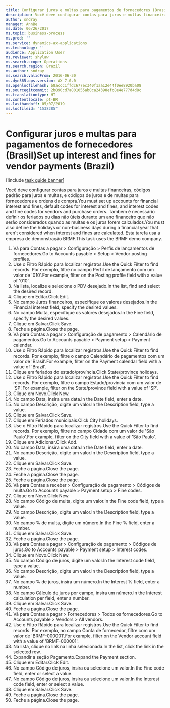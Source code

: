 ```yaml
---
title: Configurar juros e multas para pagamentos de fornecedores (Brasil)
description: Você deve configurar contas para juros e multas financeiras, códigos padrão para juros e multas, e códigos de juros e de multas para fornecedores e ordens de compra.
author: sndray
manager: AnnBe
ms.date: 06/26/2017
ms.topic: business-process
ms.prod: ''
ms.service: dynamics-ax-applications
ms.technology: ''
audience: Application User
ms.reviewer: shylaw
ms.search.scope: Operations
ms.search.region: Brazil
ms.author: sndray
ms.search.validFrom: 2016-06-30
ms.dyn365.ops.version: AX 7.0.0
ms.openlocfilehash: b8accc1ffdc677ec340f1aa12e44f0ee8920ba08
ms.sourcegitcommit: 2b890cd7a801055ab0ca24398efc8e4e777d4d8c
ms.translationtype: HT
ms.contentlocale: pt-BR
ms.lasthandoff: 05/07/2019
ms.locfileid: "1538285"
---
```

# <a name="set-up-interest-and-fines-for-vendor-payments-brazil"></a><span data-ttu-id="6c170-103">Configurar juros e multas para pagamentos de fornecedores (Brasil)</span><span class="sxs-lookup"><span data-stu-id="6c170-103">Set up interest and fines for vendor payments (Brazil)</span></span>

[!include [task guide banner](../../includes/task-guide-banner.md)]

<span data-ttu-id="6c170-104">Você deve configurar contas para juros e multas financeiras, códigos padrão para juros e multas, e códigos de juros e de multas para fornecedores e ordens de compra.</span><span class="sxs-lookup"><span data-stu-id="6c170-104">You must set up accounts for financial interest and fines, default codes for interest and fines, and interest codes and fine codes for vendors and purchase orders.</span></span> <span data-ttu-id="6c170-105">Também é necessário definir os feriados ou dias não úteis durante um ano financeiro que não serão considerados quando as multas e os juros forem calculados.</span><span class="sxs-lookup"><span data-stu-id="6c170-105">You must also define the holidays or non-business days during a financial year that aren't considered when interest and fines are calculated.</span></span>  <span data-ttu-id="6c170-106">Esta tarefa usa a empresa de demonstração BRMF.</span><span class="sxs-lookup"><span data-stu-id="6c170-106">This task uses the BRMF demo company.</span></span>

1. <span data-ttu-id="6c170-107">Vá para Contas a pagar > Configuração > Perfis de lançamentos de fornecedores.</span><span class="sxs-lookup"><span data-stu-id="6c170-107">Go to Accounts payable > Setup > Vendor posting profiles.</span></span>
2. <span data-ttu-id="6c170-108">Use o Filtro Rápido para localizar registros.</span><span class="sxs-lookup"><span data-stu-id="6c170-108">Use the Quick Filter to find records.</span></span> <span data-ttu-id="6c170-109">Por exemplo, filtre no campo Perfil de lançamento com um valor de '010'.</span><span class="sxs-lookup"><span data-stu-id="6c170-109">For example, filter on the Posting profile field with a value of '010'.</span></span>
3. <span data-ttu-id="6c170-110">Na lista, localize e selecione o PDV desejado.</span><span class="sxs-lookup"><span data-stu-id="6c170-110">In the list, find and select the desired record.</span></span>
4. <span data-ttu-id="6c170-111">Clique em Editar.</span><span class="sxs-lookup"><span data-stu-id="6c170-111">Click Edit.</span></span>
5. <span data-ttu-id="6c170-112">No campo Juros financeiros, especifique os valores desejados.</span><span class="sxs-lookup"><span data-stu-id="6c170-112">In the Financial interest field, specify the desired values.</span></span>
6. <span data-ttu-id="6c170-113">No campo Multa, especifique os valores desejados.</span><span class="sxs-lookup"><span data-stu-id="6c170-113">In the Fine field, specify the desired values.</span></span>
7. <span data-ttu-id="6c170-114">Clique em Salvar.</span><span class="sxs-lookup"><span data-stu-id="6c170-114">Click Save.</span></span>
8. <span data-ttu-id="6c170-115">Feche a página.</span><span class="sxs-lookup"><span data-stu-id="6c170-115">Close the page.</span></span>
9. <span data-ttu-id="6c170-116">Vá para Contas a pagar > Configuração de pagamento > Calendário de pagamentos.</span><span class="sxs-lookup"><span data-stu-id="6c170-116">Go to Accounts payable > Payment setup > Payment calendar.</span></span>
10. <span data-ttu-id="6c170-117">Use o Filtro Rápido para localizar registros.</span><span class="sxs-lookup"><span data-stu-id="6c170-117">Use the Quick Filter to find records.</span></span> <span data-ttu-id="6c170-118">Por exemplo, filtre o campo Calendário de pagamentos com um valor de 'Brasil'.</span><span class="sxs-lookup"><span data-stu-id="6c170-118">For example, filter on the Payment calendar field with a value of 'Brazil'.</span></span>
11. <span data-ttu-id="6c170-119">Clique em feriados do estado/província.</span><span class="sxs-lookup"><span data-stu-id="6c170-119">Click State/province holidays.</span></span>
12. <span data-ttu-id="6c170-120">Use o Filtro Rápido para localizar registros.</span><span class="sxs-lookup"><span data-stu-id="6c170-120">Use the Quick Filter to find records.</span></span> <span data-ttu-id="6c170-121">Por exemplo, filtre o campo Estado/província com um valor de 'SP'.</span><span class="sxs-lookup"><span data-stu-id="6c170-121">For example, filter on the State/province field with a value of 'SP'.</span></span>
13. <span data-ttu-id="6c170-122">Clique em Novo.</span><span class="sxs-lookup"><span data-stu-id="6c170-122">Click New.</span></span>
14. <span data-ttu-id="6c170-123">No campo Data, insira uma data.</span><span class="sxs-lookup"><span data-stu-id="6c170-123">In the Date field, enter a date.</span></span>
15. <span data-ttu-id="6c170-124">No campo Descrição, digite um valor.</span><span class="sxs-lookup"><span data-stu-id="6c170-124">In the Description field, type a value.</span></span>
16. <span data-ttu-id="6c170-125">Clique em Salvar.</span><span class="sxs-lookup"><span data-stu-id="6c170-125">Click Save.</span></span>
17. <span data-ttu-id="6c170-126">Clique em Feriados municipais.</span><span class="sxs-lookup"><span data-stu-id="6c170-126">Click City holidays.</span></span>
18. <span data-ttu-id="6c170-127">Use o Filtro Rápido para localizar registros.</span><span class="sxs-lookup"><span data-stu-id="6c170-127">Use the Quick Filter to find records.</span></span> <span data-ttu-id="6c170-128">Por exemplo, filtre no campo Cidade com um valor de 'São Paulo'.</span><span class="sxs-lookup"><span data-stu-id="6c170-128">For example, filter on the City field with a value of 'São Paulo'.</span></span>
19. <span data-ttu-id="6c170-129">Clique em Adicionar.</span><span class="sxs-lookup"><span data-stu-id="6c170-129">Click Add.</span></span>
20. <span data-ttu-id="6c170-130">No campo Data, insira uma data.</span><span class="sxs-lookup"><span data-stu-id="6c170-130">In the Date field, enter a date.</span></span>
21. <span data-ttu-id="6c170-131">No campo Descrição, digite um valor.</span><span class="sxs-lookup"><span data-stu-id="6c170-131">In the Description field, type a value.</span></span>
22. <span data-ttu-id="6c170-132">Clique em Salvar.</span><span class="sxs-lookup"><span data-stu-id="6c170-132">Click Save.</span></span>
23. <span data-ttu-id="6c170-133">Feche a página.</span><span class="sxs-lookup"><span data-stu-id="6c170-133">Close the page.</span></span>
24. <span data-ttu-id="6c170-134">Feche a página.</span><span class="sxs-lookup"><span data-stu-id="6c170-134">Close the page.</span></span>
25. <span data-ttu-id="6c170-135">Feche a página.</span><span class="sxs-lookup"><span data-stu-id="6c170-135">Close the page.</span></span>
26. <span data-ttu-id="6c170-136">Vá para Contas a receber > Configuração de pagamento > Códigos de multa.</span><span class="sxs-lookup"><span data-stu-id="6c170-136">Go to Accounts payable > Payment setup > Fine codes.</span></span>
27. <span data-ttu-id="6c170-137">Clique em Novo.</span><span class="sxs-lookup"><span data-stu-id="6c170-137">Click New.</span></span>
28. <span data-ttu-id="6c170-138">No campo Código de multa, digite um valor.</span><span class="sxs-lookup"><span data-stu-id="6c170-138">In the Fine code field, type a value.</span></span>
29. <span data-ttu-id="6c170-139">No campo Descrição, digite um valor.</span><span class="sxs-lookup"><span data-stu-id="6c170-139">In the Description field, type a value.</span></span>
30. <span data-ttu-id="6c170-140">No campo % de multa, digite um número.</span><span class="sxs-lookup"><span data-stu-id="6c170-140">In the Fine % field, enter a number.</span></span>
31. <span data-ttu-id="6c170-141">Clique em Salvar.</span><span class="sxs-lookup"><span data-stu-id="6c170-141">Click Save.</span></span>
32. <span data-ttu-id="6c170-142">Feche a página.</span><span class="sxs-lookup"><span data-stu-id="6c170-142">Close the page.</span></span>
33. <span data-ttu-id="6c170-143">Vá para Contas a pagar > Configuração de pagamento > Códigos de juros.</span><span class="sxs-lookup"><span data-stu-id="6c170-143">Go to Accounts payable > Payment setup > Interest codes.</span></span>
34. <span data-ttu-id="6c170-144">Clique em Novo.</span><span class="sxs-lookup"><span data-stu-id="6c170-144">Click New.</span></span>
35. <span data-ttu-id="6c170-145">No campo Código de juros, digite um valor.</span><span class="sxs-lookup"><span data-stu-id="6c170-145">In the Interest code field, type a value.</span></span>
36. <span data-ttu-id="6c170-146">No campo Descrição, digite um valor.</span><span class="sxs-lookup"><span data-stu-id="6c170-146">In the Description field, type a value.</span></span>
37. <span data-ttu-id="6c170-147">No campo % de juros, insira um número.</span><span class="sxs-lookup"><span data-stu-id="6c170-147">In the Interest % field, enter a number.</span></span>
38. <span data-ttu-id="6c170-148">No campo Cálculo de juros por campo, insira um número.</span><span class="sxs-lookup"><span data-stu-id="6c170-148">In the Interest calculation per field, enter a number.</span></span>
39. <span data-ttu-id="6c170-149">Clique em Salvar.</span><span class="sxs-lookup"><span data-stu-id="6c170-149">Click Save.</span></span>
40. <span data-ttu-id="6c170-150">Feche a página.</span><span class="sxs-lookup"><span data-stu-id="6c170-150">Close the page.</span></span>
41. <span data-ttu-id="6c170-151">Vá para Contas a pagar > Fornecedores > Todos os fornecedores.</span><span class="sxs-lookup"><span data-stu-id="6c170-151">Go to Accounts payable > Vendors > All vendors.</span></span>
42. <span data-ttu-id="6c170-152">Use o Filtro Rápido para localizar registros.</span><span class="sxs-lookup"><span data-stu-id="6c170-152">Use the Quick Filter to find records.</span></span> <span data-ttu-id="6c170-153">Por exemplo, no campo Conta de fornecedor, filtre com um valor de 'BRMF-000001'.</span><span class="sxs-lookup"><span data-stu-id="6c170-153">For example, filter on the Vendor account field with a value of 'BRMF-000001'.</span></span>
43. <span data-ttu-id="6c170-154">Na lista, clique no link na linha selecionada.</span><span class="sxs-lookup"><span data-stu-id="6c170-154">In the list, click the link in the selected row.</span></span>
44. <span data-ttu-id="6c170-155">Expandir a seção Pagamento.</span><span class="sxs-lookup"><span data-stu-id="6c170-155">Expand the Payment section.</span></span>
45. <span data-ttu-id="6c170-156">Clique em Editar.</span><span class="sxs-lookup"><span data-stu-id="6c170-156">Click Edit.</span></span>
46. <span data-ttu-id="6c170-157">No campo Código de juros, insira ou selecione um valor.</span><span class="sxs-lookup"><span data-stu-id="6c170-157">In the Fine code field, enter or select a value.</span></span>
47. <span data-ttu-id="6c170-158">No campo Código de juros, insira ou selecione um valor.</span><span class="sxs-lookup"><span data-stu-id="6c170-158">In the Interest code field, enter or select a value.</span></span>
48. <span data-ttu-id="6c170-159">Clique em Salvar.</span><span class="sxs-lookup"><span data-stu-id="6c170-159">Click Save.</span></span>
49. <span data-ttu-id="6c170-160">Feche a página.</span><span class="sxs-lookup"><span data-stu-id="6c170-160">Close the page.</span></span>
50. <span data-ttu-id="6c170-161">Feche a página.</span><span class="sxs-lookup"><span data-stu-id="6c170-161">Close the page.</span></span>

